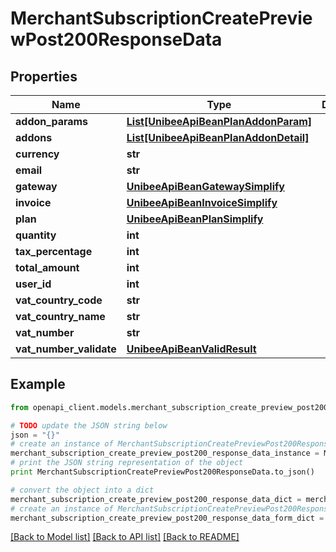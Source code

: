 # MerchantSubscriptionCreatePreviewPost200ResponseData


## Properties

Name | Type | Description | Notes
------------ | ------------- | ------------- | -------------
**addon_params** | [**List[UnibeeApiBeanPlanAddonParam]**](UnibeeApiBeanPlanAddonParam.md) |  | [optional] 
**addons** | [**List[UnibeeApiBeanPlanAddonDetail]**](UnibeeApiBeanPlanAddonDetail.md) |  | [optional] 
**currency** | **str** |  | [optional] 
**email** | **str** |  | [optional] 
**gateway** | [**UnibeeApiBeanGatewaySimplify**](UnibeeApiBeanGatewaySimplify.md) |  | [optional] 
**invoice** | [**UnibeeApiBeanInvoiceSimplify**](UnibeeApiBeanInvoiceSimplify.md) |  | [optional] 
**plan** | [**UnibeeApiBeanPlanSimplify**](UnibeeApiBeanPlanSimplify.md) |  | [optional] 
**quantity** | **int** |  | [optional] 
**tax_percentage** | **int** |  | [optional] 
**total_amount** | **int** |  | [optional] 
**user_id** | **int** |  | [optional] 
**vat_country_code** | **str** |  | [optional] 
**vat_country_name** | **str** |  | [optional] 
**vat_number** | **str** |  | [optional] 
**vat_number_validate** | [**UnibeeApiBeanValidResult**](UnibeeApiBeanValidResult.md) |  | [optional] 

## Example

```python
from openapi_client.models.merchant_subscription_create_preview_post200_response_data import MerchantSubscriptionCreatePreviewPost200ResponseData

# TODO update the JSON string below
json = "{}"
# create an instance of MerchantSubscriptionCreatePreviewPost200ResponseData from a JSON string
merchant_subscription_create_preview_post200_response_data_instance = MerchantSubscriptionCreatePreviewPost200ResponseData.from_json(json)
# print the JSON string representation of the object
print MerchantSubscriptionCreatePreviewPost200ResponseData.to_json()

# convert the object into a dict
merchant_subscription_create_preview_post200_response_data_dict = merchant_subscription_create_preview_post200_response_data_instance.to_dict()
# create an instance of MerchantSubscriptionCreatePreviewPost200ResponseData from a dict
merchant_subscription_create_preview_post200_response_data_form_dict = merchant_subscription_create_preview_post200_response_data.from_dict(merchant_subscription_create_preview_post200_response_data_dict)
```
[[Back to Model list]](../README.md#documentation-for-models) [[Back to API list]](../README.md#documentation-for-api-endpoints) [[Back to README]](../README.md)


